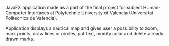 JavaFX application made as a part of the final project for subject Human-Computer Interfaces at Polytechnic University of Valencia (Universitat Politecnica de Valencia).

Application displays a nautical map and gives user a possibility to zoom, mark points, draw lines or circles, put text, modify color and delete already drawn marks.  
